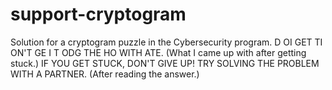 # support-cryptogram
Solution for a cryptogram puzzle in the Cybersecurity program.
D OI GET TI ON'T GE I T ODG THE HO WITH ATE. (What I came up with after getting stuck.)
IF YOU GET STUCK, DON'T GIVE UP! TRY SOLVING THE PROBLEM WITH A PARTNER. (After reading the answer.)
